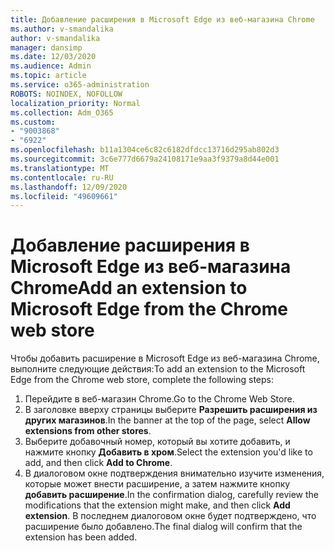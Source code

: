```yaml
---
title: Добавление расширения в Microsoft Edge из веб-магазина Chrome
ms.author: v-smandalika
author: v-smandalika
manager: dansimp
ms.date: 12/03/2020
ms.audience: Admin
ms.topic: article
ms.service: o365-administration
ROBOTS: NOINDEX, NOFOLLOW
localization_priority: Normal
ms.collection: Adm_O365
ms.custom:
- "9003868"
- "6922"
ms.openlocfilehash: b11a1304ce6c82c6182dfdcc13716d295ab802d3
ms.sourcegitcommit: 3c6e777d6679a24108171e9aa3f9379a8d44e001
ms.translationtype: MT
ms.contentlocale: ru-RU
ms.lasthandoff: 12/09/2020
ms.locfileid: "49609661"
---
```

# <a name="add-an-extension-to-microsoft-edge-from-the-chrome-web-store"></a><span data-ttu-id="2934d-102">Добавление расширения в Microsoft Edge из веб-магазина Chrome</span><span class="sxs-lookup"><span data-stu-id="2934d-102">Add an extension to Microsoft Edge from the Chrome web store</span></span>

<span data-ttu-id="2934d-103">Чтобы добавить расширение в Microsoft Edge из веб-магазина Chrome, выполните следующие действия:</span><span class="sxs-lookup"><span data-stu-id="2934d-103">To add an extension to the Microsoft Edge from the Chrome web store, complete the following steps:</span></span>

1. <span data-ttu-id="2934d-104">Перейдите в веб-магазин Chrome.</span><span class="sxs-lookup"><span data-stu-id="2934d-104">Go to the Chrome Web Store.</span></span>
2. <span data-ttu-id="2934d-105">В заголовке вверху страницы выберите **Разрешить расширения из других магазинов**.</span><span class="sxs-lookup"><span data-stu-id="2934d-105">In the banner at the top of the page, select **Allow extensions from other stores**.</span></span>
3. <span data-ttu-id="2934d-106">Выберите добавочный номер, который вы хотите добавить, и нажмите кнопку **Добавить в хром**.</span><span class="sxs-lookup"><span data-stu-id="2934d-106">Select the extension you'd like to add, and then click **Add to Chrome**.</span></span>
4. <span data-ttu-id="2934d-107">В диалоговом окне подтверждения внимательно изучите изменения, которые может внести расширение, а затем нажмите кнопку **добавить расширение**.</span><span class="sxs-lookup"><span data-stu-id="2934d-107">In the confirmation dialog, carefully review the modifications that the extension might make, and then click **Add extension**.</span></span>
<span data-ttu-id="2934d-108">В последнем диалоговом окне будет подтверждено, что расширение было добавлено.</span><span class="sxs-lookup"><span data-stu-id="2934d-108">The final dialog will confirm that the extension has been added.</span></span>